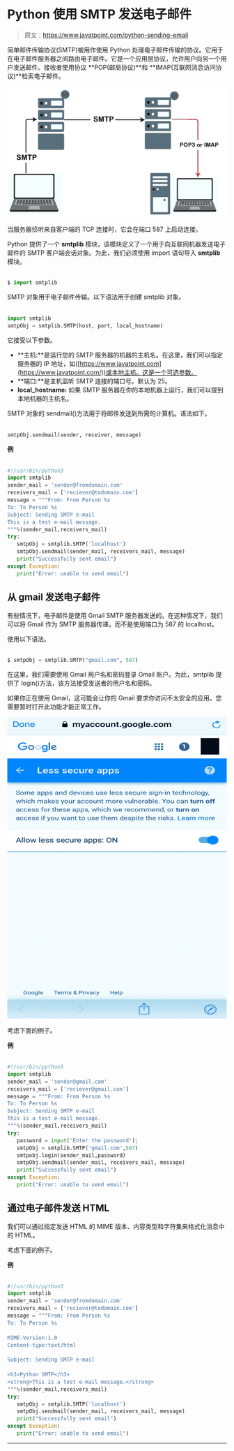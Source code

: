 # Python 使用 SMTP 发送电子邮件

> 原文：<https://www.javatpoint.com/python-sending-email>

简单邮件传输协议(SMTP)被用作使用 Python 处理电子邮件传输的协议。它用于在电子邮件服务器之间路由电子邮件。它是一个应用层协议，允许用户向另一个用户发送邮件。接收者使用协议 **POP(邮局协议)**和 **IMAP(互联网消息访问协议)**检索电子邮件。

![Python Sending Email using SMTP](img/6dbdbeeafac53cfcf36f471474dcb304.png)

当服务器侦听来自客户端的 TCP 连接时，它会在端口 587 上启动连接。

Python 提供了一个 **smtplib** 模块，该模块定义了一个用于向互联网机器发送电子邮件的 SMTP 客户端会话对象。为此，我们必须使用 import 语句导入 **smtplib** 模块。

```py

$ import smtplib

```

SMTP 对象用于电子邮件传输。以下语法用于创建 smtplib 对象。

```py

import smtplib   
smtpObj = smtplib.SMTP(host, port, local_hostname)    

```

它接受以下参数。

*   **主机:**是运行您的 SMTP 服务器的机器的主机名。在这里，我们可以指定服务器的 IP 地址，如([https://www.javatpoint.com](https://www.javatpoint.com/))或本地主机。这是一个可选参数。
*   **端口:**是主机监听 SMTP 连接的端口号。默认为 25。
*   **local_hostname:** 如果 SMTP 服务器在你的本地机器上运行，我们可以提到本地机器的主机名。

SMTP 对象的 sendmail()方法用于将邮件发送到所需的计算机。语法如下。

```py

smtpObj.sendmail(sender, receiver, message)  

```

**例**

```py

#!/usr/bin/python3  
import smtplib  
sender_mail = 'sender@fromdomain.com'  
receivers_mail = ['reciever@todomain.com']  
message = """From: From Person %s 
To: To Person %s 
Subject: Sending SMTP e-mail  
This is a test e-mail message. 
"""%(sender_mail,receivers_mail)  
try:  
   smtpObj = smtplib.SMTP('localhost')  
   smtpObj.sendmail(sender_mail, receivers_mail, message)  
   print("Successfully sent email")  
except Exception:  
   print("Error: unable to send email")  

```

## 从 gmail 发送电子邮件

有些情况下，电子邮件是使用 Gmail SMTP 服务器发送的。在这种情况下，我们可以将 Gmail 作为 SMTP 服务器传递，而不是使用端口为 587 的 localhost。

使用以下语法。

```py

$ smtpObj = smtplib.SMTP("gmail.com", 587)   

```

在这里，我们需要使用 Gmail 用户名和密码登录 Gmail 账户。为此，smtplib 提供了 login()方法，该方法接受发送者的用户名和密码。

如果你正在使用 Gmail，这可能会让你的 Gmail 要求你访问不太安全的应用。您需要暂时打开此功能才能正常工作。

![Python Sending Email using SMTP](img/521bc9056eb7c8a53c5fe64f042469c3.png)

考虑下面的例子。

**例**

```py

#!/usr/bin/python3  
import smtplib  
sender_mail = 'sender@gmail.com'  
receivers_mail = ['reciever@gmail.com']  
message = """From: From Person %s 
To: To Person %s 
Subject: Sending SMTP e-mail  
This is a test e-mail message. 
"""%(sender_mail,receivers_mail)  
try:  
   password = input('Enter the password');  
   smtpObj = smtplib.SMTP('gmail.com',587)  
   smtpobj.login(sender_mail,password)  
   smtpObj.sendmail(sender_mail, receivers_mail, message)  
   print("Successfully sent email")  
except Exception:  
   print("Error: unable to send email")  

```

## 通过电子邮件发送 HTML

我们可以通过指定发送 HTML 的 MIME 版本、内容类型和字符集来格式化消息中的 HTML。

考虑下面的例子。

**例**

```py

#!/usr/bin/python3  
import smtplib  
sender_mail = 'sender@fromdomain.com'  
receivers_mail = ['reciever@todomain.com']  
message = """From: From Person %s 
To: To Person %s 

MIME-Version:1.0 
Content-type:text/html 

Subject: Sending SMTP e-mail  

<h3>Python SMTP</h3> 
<strong>This is a test e-mail message.</strong> 
"""%(sender_mail,receivers_mail)  
try:  
   smtpObj = smtplib.SMTP('localhost')  
   smtpObj.sendmail(sender_mail, receivers_mail, message)  
   print("Successfully sent email")  
except Exception:  
   print("Error: unable to send email")  

```

* * *